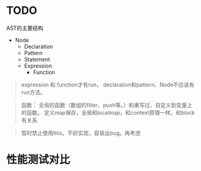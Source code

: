

# TODO 

AST的主要结构
- Node
    - Declaration
    - Pattern
    - Statement
    - Expression
        - Function

> expression 和 function才有run，
declaration和pattern、Node不应该有run方法。

> 函数：
全局的函数（数组的filter、push等。）和重写过、自定义到变量上的函数。
定义map保存，全局和localmap。和context原理一样。和block有关系

> 暂时禁止使用this。不好实现，容易出bug。再考虑

# 性能测试对比
